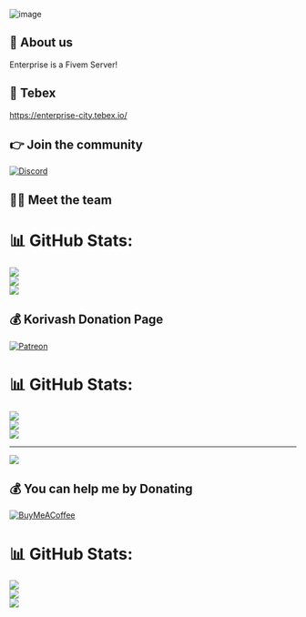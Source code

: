 ![image](https://user-images.githubusercontent.com/66293264/198508063-2513daad-4c7e-4b57-8fea-ae7f027e44df.png)

## 👋 About us
Enterprise is a Fivem Server!

## 🥇 Tebex
https://enterprise-city.tebex.io/

## 👉 Join the community
[![Discord](https://img.shields.io/badge/Discord-%237289DA.svg?style=for-the-badge&logo=discord&logoColor=white)](https://discord.io/enterprisecity)


## 👨‍💻 Meet the team
<p align="center">

# 📊 GitHub Stats:
![](https://github-readme-stats.vercel.app/api?username=Korivash&theme=radical&hide_border=false&include_all_commits=true&count_private=false)<br/>
![](https://github-readme-streak-stats.herokuapp.com/?user=Korivash&theme=radical&hide_border=false)<br/>
![](https://github-readme-stats.vercel.app/api/top-langs/?username=Korivash&theme=radical&hide_border=false&include_all_commits=true&count_private=false&layout=compact)

  ## 💰 Korivash Donation Page
  [![Patreon](https://img.shields.io/badge/Patreon-F96854?style=for-the-badge&logo=patreon&logoColor=white)](https://patreon.com/Korivash) 

  

</p>

# 📊 GitHub Stats:
![](https://github-readme-stats.vercel.app/api?username=OnlyCure&theme=dark&hide_border=false&include_all_commits=false&count_private=false)<br/>
![](https://github-readme-streak-stats.herokuapp.com/?user=OnlyCure&theme=dark&hide_border=false)<br/>
![](https://github-readme-stats.vercel.app/api/top-langs/?username=OnlyCure&theme=dark&hide_border=false&include_all_commits=false&count_private=false&layout=compact)

---
[![](https://visitcount.itsvg.in/api?id=OnlyCure&icon=0&color=0)](https://visitcount.itsvg.in)

  ## 💰 You can help me by Donating
  [![BuyMeACoffee](https://img.shields.io/badge/Buy%20Me%20a%20Coffee-ffdd00?style=for-the-badge&logo=buy-me-a-coffee&logoColor=black)](https://buymeacoffee.com/https://ko-fi.com/cure049)

  
<!-- Proudly created with GPRM ( https://gprm.itsvg.in ) -->
</p>

# 📊 GitHub Stats:
![](https://github-readme-stats.vercel.app/api?username=xstrongbeard&theme=prussian&hide_border=false&include_all_commits=false&count_private=false)<br/>
![](https://github-readme-streak-stats.herokuapp.com/?user=xstrongbeard&theme=prussian&hide_border=false)<br/>
![](https://github-readme-stats.vercel.app/api/top-langs/?username=xstrongbeard&theme=prussian&hide_border=false&include_all_commits=false&count_private=false&layout=compact)

<!-- Proudly created with GPRM ( https://gprm.itsvg.in ) -->



